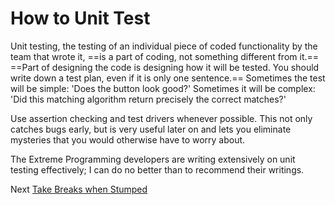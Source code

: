 # How to Unit Test
[//]: # (Version:1.0.0)
Unit testing, the testing of an individual piece of coded functionality by the team that wrote it, ==is a part of coding, not something different from it.== ==Part of designing the code is designing how it will be tested. You should write down a test plan, even if it is only one sentence.== Sometimes the test will be simple: 'Does the button look good?' Sometimes it will be complex: 'Did this matching algorithm return precisely the correct matches?'

Use assertion checking and test drivers whenever possible. This not only catches bugs early, but is very useful later on and lets you eliminate mysteries that you would otherwise have to worry about.

The Extreme Programming developers are writing extensively on unit testing effectively; I can do no better than to recommend their writings.

Next [Take Breaks when Stumped](09-Take-Breaks-when-Stumped.md)